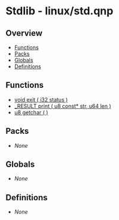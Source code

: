 # Stdlib - linux/std.qnp

## Overview
 - [Functions](#functions)
 - [Packs](#packs)
 - [Globals](#globals)
 - [Definitions](#definitions)

## Functions
 - [void exit ( i32 status )]()
 - [_RESULT print ( u8 const* str, u64 len )]()
 - [u8 getchar ( )]()

## Packs
 - _None_

## Globals
 - _None_

## Definitions
 - _None_
